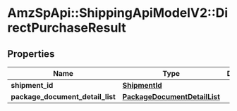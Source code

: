 # AmzSpApi::ShippingApiModelV2::DirectPurchaseResult

## Properties
Name | Type | Description | Notes
------------ | ------------- | ------------- | -------------
**shipment_id** | [**ShipmentId**](ShipmentId.md) |  | 
**package_document_detail_list** | [**PackageDocumentDetailList**](PackageDocumentDetailList.md) |  | [optional] 


